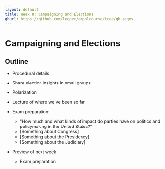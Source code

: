 ```yaml
---
layout: default
title: Week 8: Campaigning and Elections
ghurl: https://github.com/leeper/ampolcourse/tree/gh-pages
---
```


# Campaigning and Elections #

## Outline ##

 - Procedural details
   
 - Share election insights in small groups
 
 - Polarization
 
 - Lecture of where we've been so far
 
 - Exam preparation:
   - "How much and what kinds of impact do parties have on politics and policymaking in the United States?"
   - [Something about Congress]
   - [Something about the Presidency]
   - [Something about the Judiciary]
 
 - Preview of next week
   - Exam preparation
